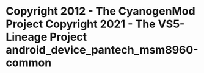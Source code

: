 Copyright 2012 - The CyanogenMod Project
Copyright 2021 - The VS5-Lineage Project
android_device_pantech_msm8960-common
===============================

